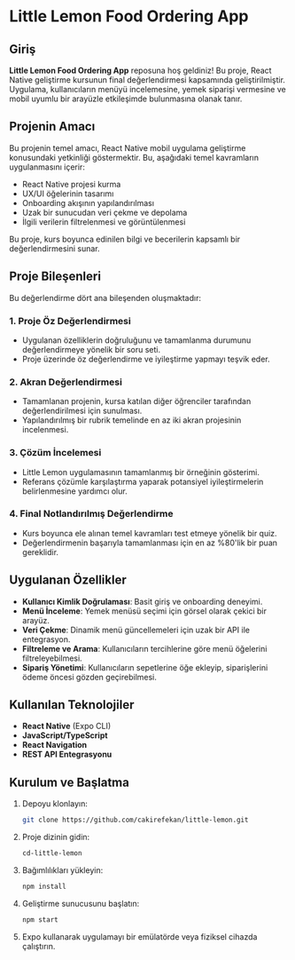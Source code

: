 # Little Lemon Food Ordering App

## Giriş
**Little Lemon Food Ordering App** reposuna hoş geldiniz! Bu proje, React Native geliştirme kursunun final değerlendirmesi kapsamında geliştirilmiştir. Uygulama, kullanıcıların menüyü incelemesine, yemek siparişi vermesine ve mobil uyumlu bir arayüzle etkileşimde bulunmasına olanak tanır.

## Projenin Amacı
Bu projenin temel amacı, React Native mobil uygulama geliştirme konusundaki yetkinliği göstermektir. Bu, aşağıdaki temel kavramların uygulanmasını içerir:
- React Native projesi kurma
- UX/UI öğelerinin tasarımı
- Onboarding akışının yapılandırılması
- Uzak bir sunucudan veri çekme ve depolama
- İlgili verilerin filtrelenmesi ve görüntülenmesi

Bu proje, kurs boyunca edinilen bilgi ve becerilerin kapsamlı bir değerlendirmesini sunar.

## Proje Bileşenleri
Bu değerlendirme dört ana bileşenden oluşmaktadır:

### 1. **Proje Öz Değerlendirmesi**
- Uygulanan özelliklerin doğruluğunu ve tamamlanma durumunu değerlendirmeye yönelik bir soru seti.
- Proje üzerinde öz değerlendirme ve iyileştirme yapmayı teşvik eder.

### 2. **Akran Değerlendirmesi**
- Tamamlanan projenin, kursa katılan diğer öğrenciler tarafından değerlendirilmesi için sunulması.
- Yapılandırılmış bir rubrik temelinde en az iki akran projesinin incelenmesi.

### 3. **Çözüm İncelemesi**
- Little Lemon uygulamasının tamamlanmış bir örneğinin gösterimi.
- Referans çözümle karşılaştırma yaparak potansiyel iyileştirmelerin belirlenmesine yardımcı olur.

### 4. **Final Notlandırılmış Değerlendirme**
- Kurs boyunca ele alınan temel kavramları test etmeye yönelik bir quiz.
- Değerlendirmenin başarıyla tamamlanması için en az %80'lik bir puan gereklidir.

## Uygulanan Özellikler
- **Kullanıcı Kimlik Doğrulaması**: Basit giriş ve onboarding deneyimi.
- **Menü İnceleme**: Yemek menüsü seçimi için görsel olarak çekici bir arayüz.
- **Veri Çekme**: Dinamik menü güncellemeleri için uzak bir API ile entegrasyon.
- **Filtreleme ve Arama**: Kullanıcıların tercihlerine göre menü öğelerini filtreleyebilmesi.
- **Sipariş Yönetimi**: Kullanıcıların sepetlerine öğe ekleyip, siparişlerini ödeme öncesi gözden geçirebilmesi.

## Kullanılan Teknolojiler
- **React Native** (Expo CLI)
- **JavaScript/TypeScript**
- **React Navigation**
- **REST API Entegrasyonu**

## Kurulum ve Başlatma
1. Depoyu klonlayın:
   ```bash
   git clone https://github.com/cakirefekan/little-lemon.git
2. Proje dizinin gidin:
   ```bash
   cd-little-lemon
3. Bağımlılıkları yükleyin:
   ```bash
   npm install
4. Geliştirme sunucusunu başlatın:
   ```bash
   npm start
5. Expo kullanarak uygulamayı bir emülatörde veya fiziksel cihazda çalıştırın.
